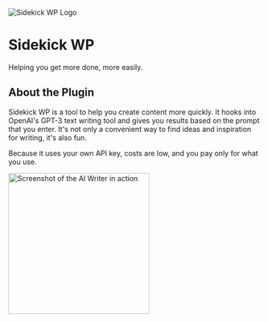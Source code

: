 
![Sidekick WP Logo](https://github.com/forjoyilive/sidekickwp/blob/0a909babb9324d8af275763837206b49834e2094/plugin/assets/src/img/s-logo-128.png?raw=true)
# Sidekick WP

Helping you get more done, more easily.
## About the Plugin

Sidekick WP is a tool to help you create content more quickly. It hooks into OpenAI's GPT-3 text writing tool and gives you results based on the prompt that you enter. It's not only a convenient way to find ideas and inspiration for writing, it's also fun.

Because it uses your own API key, costs are low, and you pay only for what you use.

<img src="https://github.com/forjoyilive/sidekickwp/blob/0a909babb9324d8af275763837206b49834e2094/plugin/assets/screenshot-1.png?raw=true" alt="Screenshot of the AI Writer in action" width="280"/>